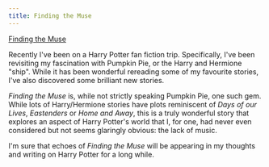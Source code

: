 ```yaml
---
title: Finding the Muse
---
```

<a href="http://fanfiction.portkey.org/story/3531/1">Finding the Muse</a>

Recently I've been on a Harry Potter fan fiction trip. Specifically, I've been revisiting my fascination with Pumpkin Pie, or the Harry and Hermione "ship". While it has been wonderful rereading some of my favourite stories, I've also discovered some brilliant new stories.

<span style="font-style: italic;">Finding the Muse</span> is, while not strictly speaking Pumpkin Pie, one such gem. While lots of Harry/Hermione stories have plots reminiscent of <span style="font-style: italic;">Days of our Lives</span>, <span style="font-style: italic;">Eastenders</span> or <span style="font-style: italic;">Home and Away</span>, this is a truly wonderful story that explores an aspect of Harry Potter's world that I, for one, had never even considered but not seems glaringly obvious: the lack of music.

I'm sure that echoes of <span style="font-style: italic;">Finding the Muse</span> will be appearing in my thoughts and writing on Harry Potter for a long while.
